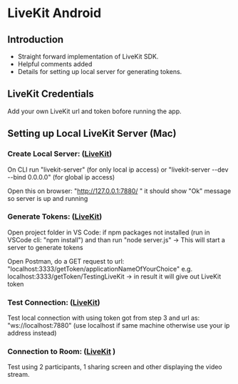 # LiveKit Android

## Introduction
- Straight forward implementation of LiveKit SDK.<br>
- Helpful comments added<br>
- Details for setting up local server for generating tokens.

## LiveKit Credentials
Add your own LiveKit url and token bofore running the app.

## Setting up Local LiveKit Server (Mac)
### Create Local Server: ([LiveKit](https://docs.livekit.io/realtime/self-hosting/local/#Install-LiveKit-Server)) 
On CLI run "livekit-server" (for only local ip access) or "livekit-server --dev --bind 0.0.0.0" (for global ip access)

Open this on browser: "http://127.0.0.1:7880/ " it should show "Ok" message so server is up and running

### Generate Tokens: ([LiveKit](https://docs.livekit.io/realtime/server/generating-tokens/))
Open project folder in VS Code: if npm packages not installed (run in VSCode cli: "npm install") and than run "node server.js" -> This will start a server to generate tokens

Open Postman, do a GET request to url: "localhost:3333/getToken/applicationNameOfYourChoice" e.g. localhost:3333/getToken/TestingLiveKit -> in result it will give out LiveKit token

### Test Connection: ([LiveKit](https://livekit.io/connection-test))
Test local connection with using token got from step 3 and url as: "ws://localhost:7880" (use localhost if same machine otherwise use your ip address instead)

### Connection to Room: ([LiveKit](https://docs.livekit.io/realtime/client/connect/) )
Test using 2 participants, 1 sharing screen and other displaying the video stream.
